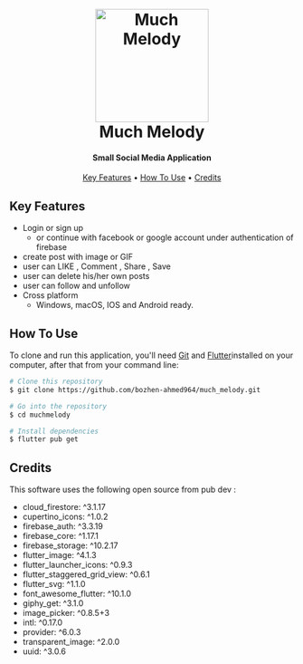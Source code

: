 
<h1 align="center">
  <br>

  <img src="![Rectangle 1](https://user-images.githubusercontent.com/73129016/179252898-c783a3b3-a88c-4444-8919-2d9b7c3bec95.png)" alt="Much Melody" width="200">
  <br>
  Much Melody
  <br>
</h1>

<h4 align="center">Small Social Media Application</h4>


<p align="center">
  <a href="#key-features">Key Features</a> •
  <a href="#how-to-use">How To Use</a> •
  <a href="#credits">Credits</a> 
</p>




## Key Features

* Login or sign up
  - or continue with facebook or google account under authentication of firebase 
* create post with image or GIF 
* user can LIKE , Comment , Share , Save 
* user can delete his/her own posts
* user can follow and unfollow 
* Cross platform
  - Windows, macOS, IOS and Android ready.

## How To Use

To clone and run this application, you'll need [Git](https://git-scm.com) and [Flutter](https://flutter.dev)installed on your computer,
 after that from your command line:

```bash
# Clone this repository
$ git clone https://github.com/bozhen-ahmed964/much_melody.git

# Go into the repository
$ cd muchmelody

# Install dependencies
$ flutter pub get

```

## Credits

This software uses the following open source from pub dev :

- cloud_firestore: ^3.1.17
- cupertino_icons: ^1.0.2
- firebase_auth: ^3.3.19
- firebase_core: ^1.17.1
- firebase_storage: ^10.2.17
- flutter_image: ^4.1.3
- flutter_launcher_icons: ^0.9.3
- flutter_staggered_grid_view: ^0.6.1
- flutter_svg: ^1.1.0
- font_awesome_flutter: ^10.1.0
- giphy_get: ^3.1.0
- image_picker: ^0.8.5+3
- intl: ^0.17.0
- provider: ^6.0.3
- transparent_image: ^2.0.0
- uuid: ^3.0.6

